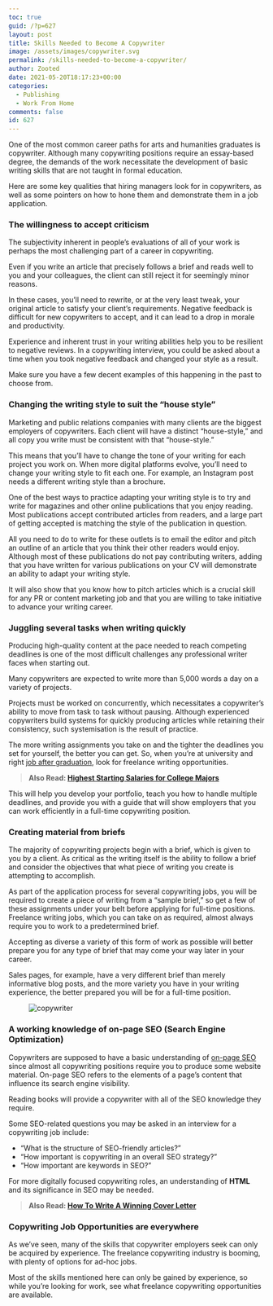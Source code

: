 ```yaml
---
toc: true
guid: /?p=627
layout: post
title: Skills Needed to Become A Copywriter
image: /assets/images/copywriter.svg
permalink: /skills-needed-to-become-a-copywriter/
author: Zooted
date: 2021-05-20T18:17:23+00:00
categories:
  - Publishing
  - Work From Home
comments: false
id: 627
---
```

One of the most common career paths for arts and humanities graduates is copywriter. Although many copywriting positions require an essay-based degree, the demands of the work necessitate the development of basic writing skills that are not taught in formal education.

Here are some key qualities that hiring managers look for in copywriters, as well as some pointers on how to hone them and demonstrate them in a job application.

### **The willingness to accept criticism**

The subjectivity inherent in people&#8217;s evaluations of all of your work is perhaps the most challenging part of a career in copywriting.

Even if you write an article that precisely follows a brief and reads well to you and your colleagues, the client can still reject it for seemingly minor reasons.

In these cases, you&#8217;ll need to rewrite, or at the very least tweak, your original article to satisfy your client&#8217;s requirements. Negative feedback is difficult for new copywriters to accept, and it can lead to a drop in morale and productivity.

Experience and inherent trust in your writing abilities help you to be resilient to negative reviews. In a copywriting interview, you could be asked about a time when you took negative feedback and changed your style as a result.

Make sure you have a few decent examples of this happening in the past to choose from.

### **Changing the writing style to suit the “house style”**

Marketing and public relations companies with many clients are the biggest employers of copywriters. Each client will have a distinct &#8220;house-style,&#8221; and all copy you write must be consistent with that &#8220;house-style.&#8221;

This means that you&#8217;ll have to change the tone of your writing for each project you work on. When more digital platforms evolve, you&#8217;ll need to change your writing style to fit each one. For example, an Instagram post needs a different writing style than a brochure.

One of the best ways to practice adapting your writing style is to try and write for magazines and other online publications that you enjoy reading. Most publications accept contributed articles from readers, and a large part of getting accepted is matching the style of the publication in question.

All you need to do to write for these outlets is to email the editor and pitch an outline of an article that you think their other readers would enjoy. Although most of these publications do not pay contributing writers, adding that you have written for various publications on your CV will demonstrate an ability to adapt your writing style.

It will also show that you know how to pitch articles which is a crucial skill for any PR or content marketing job and that you are willing to take initiative to advance your writing career.

### **Juggling several tasks when writing quickly**

Producing high-quality content at the pace needed to reach competing deadlines is one of the most difficult challenges any professional writer faces when starting out.

Many copywriters are expected to write more than 5,000 words a day on a variety of projects.

Projects must be worked on concurrently, which necessitates a copywriter&#8217;s ability to move from task to task without pausing. Although experienced copywriters build systems for quickly producing articles while retaining their consistency, such systemisation is the result of practice.

The more writing assignments you take on and the tighter the deadlines you set for yourself, the better you can get. So, when you&#8217;re at university and right [job after graduation](/how-to-find-your-first-job-after-college/), look for freelance writing opportunities.

<blockquote class="wp-block-quote">
  <p>
    <strong>Also Read: <a href="/highest-starting-salaries-for-college-majors/">Highest Starting Salaries for College Majors</a></strong>
  </p>
</blockquote>

This will help you develop your portfolio, teach you how to handle multiple deadlines, and provide you with a guide that will show employers that you can work efficiently in a full-time copywriting position.

### **Creating material from briefs**

The majority of copywriting projects begin with a brief, which is given to you by a client. As critical as the writing itself is the ability to follow a brief and consider the objectives that what piece of writing you create is attempting to accomplish.

As part of the application process for several copywriting jobs, you will be required to create a piece of writing from a &#8220;sample brief,&#8221; so get a few of these assignments under your belt before applying for full-time positions. Freelance writing jobs, which you can take on as required, almost always require you to work to a predetermined brief.

Accepting as diverse a variety of this form of work as possible will better prepare you for any type of brief that may come your way later in your career.

Sales pages, for example, have a very different brief than merely informative blog posts, and the more variety you have in your writing experience, the better prepared you will be for a full-time position.


<figure class="wp-block-image size-large">

<img loading="lazy" width="1024" height="684" src="/wp-content/uploads/2021/05/copywriter-job.jpg" alt="copywriter" class="wp-image-628" srcset="/wp-content/uploads/2021/05/copywriter-job.jpg 1024w, /wp-content/uploads/2021/05/copywriter-job-300x200.jpg 300w, /wp-content/uploads/2021/05/copywriter-job-768x513.jpg 768w" sizes="(max-width: 1024px) 100vw, 1024px" /> </figure> 

### **A working knowledge of on-page SEO (Search Engine Optimization)**

Copywriters are supposed to have a basic understanding of [on-page SEO](https://backlinko.com/on-page-seo) since almost all copywriting positions require you to produce some website material. On-page SEO refers to the elements of a page&#8217;s content that influence its search engine visibility.

Reading books will provide a copywriter with all of the SEO knowledge they require.

Some SEO-related questions you may be asked in an interview for a copywriting job include:

  * “What is the structure of SEO-friendly articles?”
  * &#8220;How important is copywriting in an overall SEO strategy?&#8221;
  * &#8220;How important are keywords in SEO?&#8221;

For more digitally focused copywriting roles, an understanding of **HTML** and its significance in SEO may be needed.

<blockquote class="wp-block-quote">
  <p>
    <strong>Also Read: <a href="/how-to-write-a-winning-cover-letter/">How To Write A Winning Cover Letter</a></strong>
  </p>
</blockquote>

### **Copywriting Job Opportunities are everywhere**

As we&#8217;ve seen, many of the skills that copywriter employers seek can only be acquired by experience. The freelance copywriting industry is booming, with plenty of options for ad-hoc jobs.

Most of the skills mentioned here can only be gained by experience, so while you&#8217;re looking for work, see what freelance copywriting opportunities are available.

